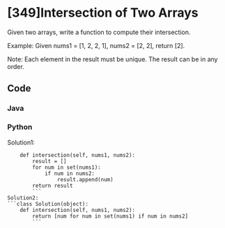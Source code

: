 # [349]Intersection of Two Arrays

Given two arrays, write a function to compute their intersection.

Example:
Given nums1 = [1, 2, 2, 1], nums2 = [2, 2], return [2].

Note:
Each element in the result must be unique.
The result can be in any order.

## Code

### Java

### Python
Solution1:
```class Solution(object):
    def intersection(self, nums1, nums2):
        result = []
        for num in set(nums1):
            if num in nums2:
                result.append(num)
        return result
        ```
Solution2:
```class Solution(object):
    def intersection(self, nums1, nums2):
        return [num for num in set(nums1) if num in nums2]
        ```



